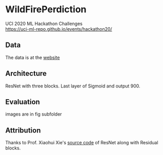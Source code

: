 # WildFirePerdiction
UCI 2020 ML Hackathon Challenges\
https://uci-ml-repo.github.io/events/hackathon20/


## Data
The data is at the
[website](https://uci-ml-repo.github.io/events/hackathon20/datasets#wildfires)

## Architecture
ResNet with three blocks. Last layer of Sigmoid and output 900.

## Evaluation
images are in fig subfolder

## Attribution
Thanks to Prof. Xiaohui Xie's [source code](https://github.com/xhxuciedu/CS284A/blob/master/deep_residual_network.ipynb) of ResNet along with Residual blocks.
